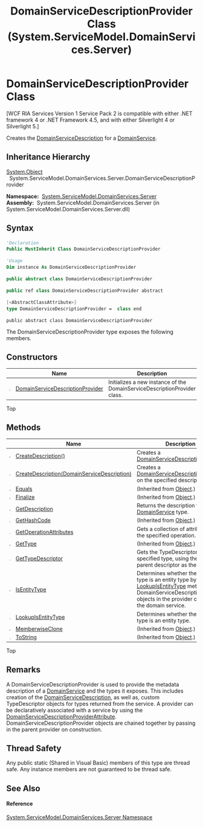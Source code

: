 ﻿---
title: DomainServiceDescriptionProvider Class (System.ServiceModel.DomainServices.Server)
TOCTitle: DomainServiceDescriptionProvider Class
ms:assetid: T:System.ServiceModel.DomainServices.Server.DomainServiceDescriptionProvider
ms:mtpsurl: https://msdn.microsoft.com/en-us/library/system.servicemodel.domainservices.server.domainservicedescriptionprovider(v=VS.91)
ms:contentKeyID: 28755696
ms.date: 01/27/2012
mtps_version: v=VS.91
f1_keywords:
- System.ServiceModel.DomainServices.Server.DomainServiceDescriptionProvider
dev_langs:
- CSharp
- JScript
- VB
- FSharp
- c++
api_location:
- System.ServiceModel.DomainServices.Server.dll
api_name:
- System.ServiceModel.DomainServices.Server.DomainServiceDescriptionProvider
api_type:
- Managed
topic_type:
- apiref
- kbSyntax
product_family_name: VS
ROBOTS: INDEX,FOLLOW
---

# DomainServiceDescriptionProvider Class

\[WCF RIA Services Version 1 Service Pack 2 is compatible with either .NET framework 4 or .NET Framework 4.5, and with either Silverlight 4 or Silverlight 5.\]

Creates the [DomainServiceDescription](ff422896\(v=vs.91\).md) for a [DomainService](ff422911\(v=vs.91\).md).

## Inheritance Hierarchy

[System.Object](https://msdn.microsoft.com/en-us/library/e5kfa45b)  
  System.ServiceModel.DomainServices.Server.DomainServiceDescriptionProvider  

**Namespace:**  [System.ServiceModel.DomainServices.Server](ff423220\(v=vs.91\).md)  
**Assembly:**  System.ServiceModel.DomainServices.Server (in System.ServiceModel.DomainServices.Server.dll)

## Syntax

``` vb
'Declaration
Public MustInherit Class DomainServiceDescriptionProvider
```

``` vb
'Usage
Dim instance As DomainServiceDescriptionProvider
```

``` csharp
public abstract class DomainServiceDescriptionProvider
```

``` c++
public ref class DomainServiceDescriptionProvider abstract
```

``` fsharp
[<AbstractClassAttribute>]
type DomainServiceDescriptionProvider =  class end
```

``` jscript
public abstract class DomainServiceDescriptionProvider
```

The DomainServiceDescriptionProvider type exposes the following members.

## Constructors

<table>
<thead>
<tr class="header">
<th> </th>
<th>Name</th>
<th>Description</th>
</tr>
</thead>
<tbody>
<tr class="odd">
<td><img src="images\Ff422600.protmethod(en-us,VS.91).gif" title="Protected method" alt="Protected method" /></td>
<td><a href="ff423122(v=vs.91).md">DomainServiceDescriptionProvider</a></td>
<td>Initializes a new instance of the DomainServiceDescriptionProvider class.</td>
</tr>
</tbody>
</table>

Top

## Methods

<table>
<thead>
<tr class="header">
<th> </th>
<th>Name</th>
<th>Description</th>
</tr>
</thead>
<tbody>
<tr class="odd">
<td><img src="images\Ff422600.protmethod(en-us,VS.91).gif" title="Protected method" alt="Protected method" /></td>
<td><a href="ff423207(v=vs.91).md">CreateDescription()</a></td>
<td>Creates a <a href="ff422896(v=vs.91).md">DomainServiceDescription</a>.</td>
</tr>
<tr class="even">
<td><img src="images\Ff422600.protmethod(en-us,VS.91).gif" title="Protected method" alt="Protected method" /></td>
<td><a href="ff422135(v=vs.91).md">CreateDescription(DomainServiceDescription)</a></td>
<td>Creates a <a href="ff422896(v=vs.91).md">DomainServiceDescription</a> based on the specified description.</td>
</tr>
<tr class="odd">
<td><img src="images\Ff423329.pubmethod(en-us,VS.91).gif" title="Public method" alt="Public method" /></td>
<td><a href="https://docs.microsoft.com/en-us/dotnet/api/system.object.equals?redirectedfrom=MSDN#System_Object_Equals_System_Object_">Equals</a></td>
<td>(Inherited from <a href="https://msdn.microsoft.com/en-us/library/e5kfa45b">Object</a>.)</td>
</tr>
<tr class="even">
<td><img src="images\Ff422600.protmethod(en-us,VS.91).gif" title="Protected method" alt="Protected method" /></td>
<td><a href="https://msdn.microsoft.com/en-us/library/4k87zsw7">Finalize</a></td>
<td>(Inherited from <a href="https://msdn.microsoft.com/en-us/library/e5kfa45b">Object</a>.)</td>
</tr>
<tr class="odd">
<td><img src="images\Ff423329.pubmethod(en-us,VS.91).gif" title="Public method" alt="Public method" /></td>
<td><a href="ff422510(v=vs.91).md">GetDescription</a></td>
<td>Returns the description for the <a href="ff422911(v=vs.91).md">DomainService</a> type.</td>
</tr>
<tr class="even">
<td><img src="images\Ff423329.pubmethod(en-us,VS.91).gif" title="Public method" alt="Public method" /></td>
<td><a href="https://msdn.microsoft.com/en-us/library/zdee4b3y">GetHashCode</a></td>
<td>(Inherited from <a href="https://msdn.microsoft.com/en-us/library/e5kfa45b">Object</a>.)</td>
</tr>
<tr class="odd">
<td><img src="images\Ff423329.pubmethod(en-us,VS.91).gif" title="Public method" alt="Public method" /></td>
<td><a href="ff423155(v=vs.91).md">GetOperationAttributes</a></td>
<td>Gets a collection of attributes for the specified operation.</td>
</tr>
<tr class="even">
<td><img src="images\Ff423329.pubmethod(en-us,VS.91).gif" title="Public method" alt="Public method" /></td>
<td><a href="https://msdn.microsoft.com/en-us/library/dfwy45w9">GetType</a></td>
<td>(Inherited from <a href="https://msdn.microsoft.com/en-us/library/e5kfa45b">Object</a>.)</td>
</tr>
<tr class="odd">
<td><img src="images\Ff423329.pubmethod(en-us,VS.91).gif" title="Public method" alt="Public method" /></td>
<td><a href="ff423259(v=vs.91).md">GetTypeDescriptor</a></td>
<td>Gets the TypeDescriptor for the specified type, using the specified parent descriptor as the base.</td>
</tr>
<tr class="even">
<td><img src="images\Ff422600.protmethod(en-us,VS.91).gif" title="Protected method" alt="Protected method" /></td>
<td><a href="ff423267(v=vs.91).md">IsEntityType</a></td>
<td>Determines whether the specified type is an entity type by calling the <a href="ff422738(v=vs.91).md">LookupIsEntityType</a> method of all DomainServiceDescriptionProvider objects in the provider chain for the domain service.</td>
</tr>
<tr class="odd">
<td><img src="images\Ff423329.pubmethod(en-us,VS.91).gif" title="Public method" alt="Public method" /></td>
<td><a href="ff422738(v=vs.91).md">LookupIsEntityType</a></td>
<td>Determines whether the specified type is an entity type.</td>
</tr>
<tr class="even">
<td><img src="images\Ff422600.protmethod(en-us,VS.91).gif" title="Protected method" alt="Protected method" /></td>
<td><a href="https://msdn.microsoft.com/en-us/library/57ctke0a">MemberwiseClone</a></td>
<td>(Inherited from <a href="https://msdn.microsoft.com/en-us/library/e5kfa45b">Object</a>.)</td>
</tr>
<tr class="odd">
<td><img src="images\Ff423329.pubmethod(en-us,VS.91).gif" title="Public method" alt="Public method" /></td>
<td><a href="https://msdn.microsoft.com/en-us/library/7bxwbwt2">ToString</a></td>
<td>(Inherited from <a href="https://msdn.microsoft.com/en-us/library/e5kfa45b">Object</a>.)</td>
</tr>
</tbody>
</table>

Top

## Remarks

A DomainServiceDescriptionProvider is used to provide the metadata description of a [DomainService](ff422911\(v=vs.91\).md) and the types it exposes. This includes creation of the [DomainServiceDescription](ff422896\(v=vs.91\).md), as well as, custom TypeDescriptor objects for types returned from the service. A provider can be declaratively associated with a service by using the [DomainServiceDescriptionProviderAttribute](ff423012\(v=vs.91\).md). DomainServiceDescriptionProvider objects are chained together by passing in the parent provider on construction.

## Thread Safety

Any public static (Shared in Visual Basic) members of this type are thread safe. Any instance members are not guaranteed to be thread safe.

## See Also

#### Reference

[System.ServiceModel.DomainServices.Server Namespace](ff423220\(v=vs.91\).md)

